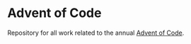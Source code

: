 # Advent of Code
Repository for all work related to the annual [Advent of Code](https://adventofcode.com/).
